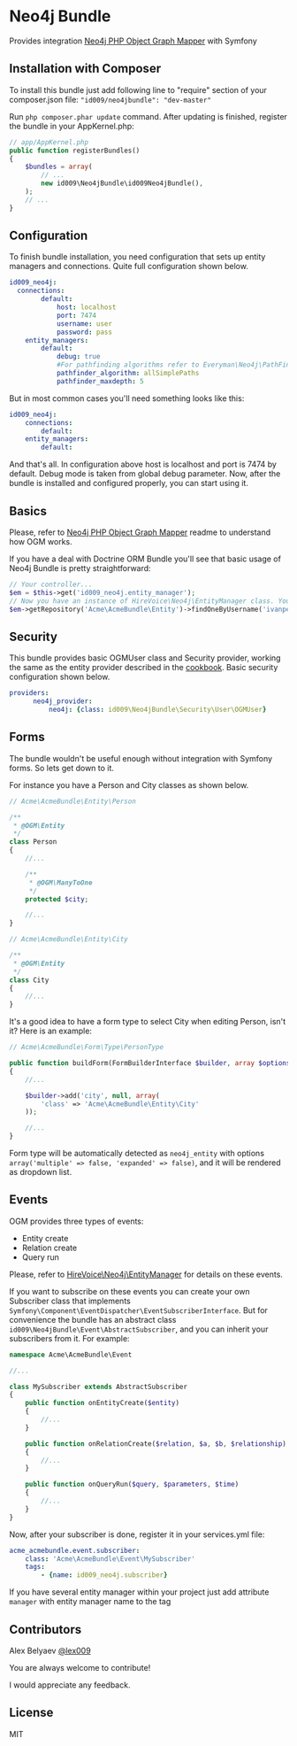 Neo4j Bundle
============
Provides integration [Neo4j PHP Object Graph Mapper](https://github.com/lphuberdeau/Neo4j-PHP-OGM) with Symfony

Installation with Composer
--------------------------
To install this bundle just add following line to "require" section of your composer.json file:
`"id009/neo4jbundle": "dev-master"`

Run `php composer.phar update` command. After updating is finished, register the bundle in your AppKernel.php:

```php
// app/AppKernel.php
public function registerBundles()
{
    $bundles = array(
        // ...
        new id009\Neo4jBundle\id009Neo4jBundle(),
    );
    // ...
}
````

Configuration
-------------
To finish bundle installation, you need configuration that sets up entity managers and connections.
Quite full configuration shown below.

```yml
id009_neo4j:
  connections:
        default:
            host: localhost
            port: 7474
            username: user
            password: pass
    entity_managers:
        default:
            debug: true
            #For pathfinding algorithms refer to Everyman\Neo4j\PathFinder
            pathfinder_algorithm: allSimplePaths
            pathfinder_maxdepth: 5
````
But in most common cases you'll need something looks like this:

```yml
id009_neo4j:
    connections:
        default:
    entity_managers:
        default:
````
And that's all. In configuration above host is localhost and port is 7474 by default. Debug mode is taken from global debug parameter.
Now, after the bundle is installed and configured properly, you can start using it. 

Basics
------
Please, refer to [Neo4j PHP Object Graph Mapper](https://github.com/lphuberdeau/Neo4j-PHP-OGM) readme to understand how OGM works.

If you have a deal with Doctrine ORM Bundle you'll see that basic usage of Neo4j Bundle is pretty straightforward:

```php
// Your controller...
$em = $this->get('id009_neo4j.entity_manager');
// Now you have an instance of HireVoice\Neo4j\EntityManager class. You can do whatever you want with it.
$em->getRepository('Acme\AcmeBundle\Entity')->findOneByUsername('ivanpetrov99'); // and so on...
````

Security
--------
This bundle provides basic OGMUser class and Security provider, working the same as the entity provider described in the [cookbook](http://symfony.com/doc/current/cookbook/security/entity_provider.html). Basic security configuration shown below.
```yml
providers:
      neo4j_provider:
          neo4j: {class: id009\Neo4jBundle\Security\User\OGMUser}
````

Forms
-----
The bundle wouldn't be useful enough without integration with Symfony forms. So lets get down to it.

For instance you have a Person and City classes as shown below.

```php
// Acme\AcmeBundle\Entity\Person

/**
 * @OGM\Entity
 */
class Person
{
    //...

    /**
     * @OGM\ManyToOne
     */
    protected $city;

    //...
}

// Acme\AcmeBundle\Entity\City

/**
 * @OGM\Entity
 */
class City
{
    //...
}
````
It's a good idea to have a form type to select City when editing Person, isn't it? Here is an example:

```php
// Acme\AcmeBundle\Form\Type\PersonType

public function buildForm(FormBuilderInterface $builder, array $options)
{
    //...

    $builder->add('city', null, array(
        'class' => 'Acme\AcmeBundle\Entity\City'
    ));

    //...
}
````
Form type will be automatically detected as `neo4j_entity` with options `array('multiple' => false, 'expanded' => false)`, and it will be rendered as dropdown list.

Events
------
OGM provides three types of events:

* Entity create
* Relation create
* Query run

Please, refer to [HireVoice\Neo4j\EntityManager](https://github.com/lphuberdeau/Neo4j-PHP-OGM/blob/master/lib/HireVoice/Neo4j/EntityManager.php) for details on these events.

If you want to subscribe on these events you can create your own Subscriber class that implements `Symfony\Component\EventDispatcher\EventSubscriberInterface`. But for convenience the bundle has an abstract  class `id009\Neo4jBundle\Event\AbstractSubscriber`, and you can inherit your subscribers from it. For example:

```php
namespace Acme\AcmeBundle\Event

//...

class MySubscriber extends AbstractSubscriber
{
    public function onEntityCreate($entity)
    {
        //...
    }

    public function onRelationCreate($relation, $a, $b, $relationship)
    {
        //...
    }

    public function onQueryRun($query, $parameters, $time)
    {
        //...
    }
}
````

Now, after your subscriber is done, register it in your services.yml file:

```yml
acme_acmebundle.event.subscriber:
    class: 'Acme\AcmeBundle\Event\MySubscriber'
    tags:
        - {name: id009_neo4j.subscriber}
````

If you have several entity manager within your project just add attribute `manager` with entity manager name to the tag

Contributors
------------
Alex Belyaev [@lex009](https://github.com/lex009/)

You are always welcome to contribute!

I would appreciate any feedback.

License
-------
MIT